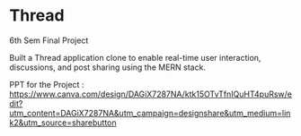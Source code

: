 # Thread
6th Sem Final Project

 Built a Thread application clone to enable real-time user interaction, discussions, and post
 sharing using the MERN stack.

 PPT for the Project :
https://www.canva.com/design/DAGiX7287NA/ktk15OTvTfnIQuHT4puRsw/edit?utm_content=DAGiX7287NA&utm_campaign=designshare&utm_medium=link2&utm_source=sharebutton

